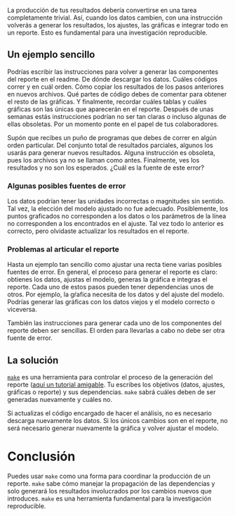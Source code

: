 La producción de tus resultados debería convertirse en una tarea completamente trivial. Así, cuando
los datos cambien, con una instrucción volverás a generar los resultados, los ajustes, las gráficas
e integrar todo en un reporte. Esto es fundamental para una investigación reproducible.

## Un ejemplo sencillo
Podrías escribir las instrucciones para volver a generar las componentes del reporte en el readme.
De dónde descargar los datos. Cuáles códigos correr y en cuál orden. Cómo copiar los resultados de
los pasos anteriores en nuevos archivos. Qué partes de código debes de comentar para obtener el
resto de las gráficas. Y finalmente, recordar cuáles tablas y cuáles gráficas son las únicas que
aparecerán en el reporte. Después de unas semanas estás instrucciones podrían no ser tan claras o
incluso algunas de ellas obsoletas. Por un momento ponte en el papel de tus colaboradores.

Supón que recibes un puño de programas que debes de correr en algún orden particular. Del conjunto
total de resultados parciales, algunos los usarás para generar nuevos resultados. Alguna
instrucción es obsoleta, pues los archivos ya no se llaman como antes. Finalmente, ves los
resultados y no son los esperados. ¿Cuál es la fuente de este error?

### Algunas posibles fuentes de error
Los datos podrían tener las unidades incorrectas o magnitudes sin sentido. Tal vez, la elección del
modelo ajustado no fue adecuado. Posiblemente, los puntos graficados no corresponden a los datos o
los parámetros de la línea no corresponden a los encontrados en el ajuste. Tal vez todo lo anterior
es correcto, pero olvidaste actualizar los resultados en el reporte.

### Problemas al articular el reporte
Hasta un ejemplo tan sencillo como ajustar una recta tiene varias posibles fuentes de error. En
general, el proceso para generar el reporte es claro: obtienes los datos, ajustas el modelo, generas
la gráfica e integras el reporte. Cada uno de estos pasos pueden tener dependencias unos de otros.
Por ejemplo, la gŕafica necesita de los datos y del ajuste del modelo. Podrías generar las gráficas
con los datos viejos y el modelo correcto o viceversa.

También las instrucciones para generar cada uno de los componentes del reporte deben ser sencillas.
El orden para llevarlas a cabo no debe ser otra fuente de error.

## La solución
[`make`](https://www.gnu.org/software/make/) es una herramienta para controlar el proceso de la
generación del reporte ([aquí un tutorial amigable](https://makefiletutorial.com/). Tu escribes los
objetivos (datos, ajustes, gráficas o reporte) y sus dependencias. `make` sabrá cuáles deben de ser
generadas nuevamente y cuáles no.

Si actualizas el código encargado de hacer el análisis, no es necesario descarga nuevamente los
datos. Si los únicos cambios son en el reporte, no será necesario generar nuevamente la gráfica y
volver ajustar el modelo.

# Conclusión
Puedes usar `make` como una forma para coordinar la producción de un reporte. `make` sabe cómo
manejar la propagación de las dependencias y solo generará los resultados involucrados por los
cambios nuevos que introduces. `make` es una herramienta fundamental para la investigación
reproducible.
